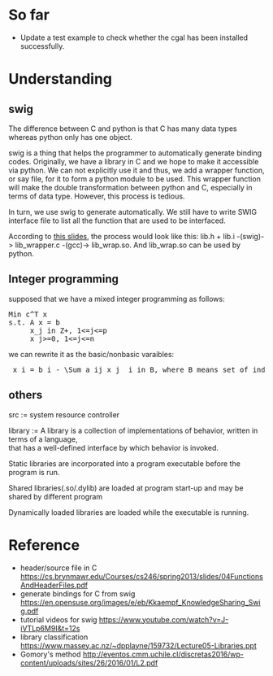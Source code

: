 # So far
- Update a test example to check whether the cgal has been installed successfully.



# Understanding

## swig
The difference between C and python is that C has many data types whereas python only has one object.

swig is a thing that helps the programmer to automatically generate binding codes. Originally, we have a library in C and we hope to make it accessible via python. We can not explicitly use it and thus, we add a wrapper function, or say file, for it to form a python module to be used. This wrapper function will make the double transformation between python and C, especially in terms of data type. However, this process is tedious.

In turn, we use swig to generate automatically. We still have to write SWIG interface file to list all the function that are used to be interfaced. 

According to [this slides](https://en.opensuse.org/images/e/eb/Kkaempf_KnowledgeSharing_Swig.pdf), the process would look like this: lib.h + lib.i -(swig)-> lib_wrapper.c -(gcc)-> lib_wrap.so. And lib_wrap.so can be used by python.
  
## Integer programming

supposed that we have a mixed integer programming as follows:

<pre xml:lang="latex">
Min c^T x
s.t. A x = b
     x_j in Z+, 1<=j<=p
     x_j>=0, 1<=j<=n
</pre>

we can rewrite it as the basic/nonbasic varaibles:

<pre xml:lang="latex">
 x_i = b_i - \Sum a_ij x_j  i in B, where B means set of index of basic variables
</pre>




## others

src := system resource controller

library := A library is a collection of implementations of behavior, written in terms of a language, \
that has a well-defined interface by which behavior is invoked. 

Static libraries are incorporated into a program executable before the program is run.

Shared libraries(.so/.dylib) are loaded at program start-up and may be shared by different program

Dynamically loaded libraries are loaded while the executable is running.

# Reference
- header/source file in C https://cs.brynmawr.edu/Courses/cs246/spring2013/slides/04FunctionsAndHeaderFiles.pdf
- generate bindings for C from swig https://en.opensuse.org/images/e/eb/Kkaempf_KnowledgeSharing_Swig.pdf
- tutorial videos for swig https://www.youtube.com/watch?v=J-iVTLp6M9I&t=12s
- library classification https://www.massey.ac.nz/~dpplayne/159732/Lecture05-Libraries.ppt
- Gomory's method http://eventos.cmm.uchile.cl/discretas2016/wp-content/uploads/sites/26/2016/01/L2.pdf

